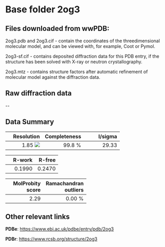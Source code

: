# Base folder 2og3

## Files downloaded from wwPDB:

2og3.pdb and 2og3.cif - contain the coordinates of the threedimensional molecular model, and can be viewed with, for example, Coot or Pymol.

2og3-sf.cif - contains deposited diffraction data for this PDB entry, if the structure has been solved with X-ray or neutron crystallography.

2og3.mtz - contains structure factors after automatic refinement of molecular model against the diffraction data.

## Raw diffraction data

--<br> 

## Data Summary
|   | Resolution | Completeness| I/sigma |
|---|-------------:|----------------:|--------------:|
|   |1.85 <img src="https://latex.codecogs.com/svg.latex?{\mbox{\normalfont\AA}}"/>|99.8  %|<img width=50/>29.33|

|   | **R-work**| **R-free**   
|---|-------------:|----------------:|           
||0.1990|0.2470|

|   |**MolProbity<br>score**| **Ramachandran<br>outliers** 
|---|-------------:|----------------:|
||2.29|0.00 %|

## Other relevant links 
**PDBe**:  https://www.ebi.ac.uk/pdbe/entry/pdb/2og3
 
**PDBr**: https://www.rcsb.org/structure/2og3 

